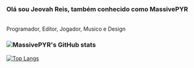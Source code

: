 ### Olá sou Jeovah Reis, também conhecido como MassivePYR
</div></br>
Programador, Editor, Jogador, Musico e Design

### ![MassivePYR's GitHub stats](https://github-readme-stats.vercel.app/api?username=massivepyr&show_icons=true&theme=dracula)
[![Top Langs](https://github-readme-stats.vercel.app/api/top-langs/?username=massivepyr&theme=dracula)](https://github.com/massivepyr/github-readme-stats)
<!--




- 🔭 I’m currently working on ...
- 🌱 I’m currently learning ...
- 👯 I’m looking to collaborate on ...
- 🤔 I’m looking for help with ...
- 💬 Ask me about ...
- 📫 How to reach me: ...
- 😄 Pronouns: ...
- ⚡ Fun fact: ...
